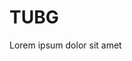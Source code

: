 <div class="jumbotron" style="background: url(grassy.jpg) center no-repeat; background-size: cover; " title="dummy photo please replace this">
  <div class="container">
    <h1>TUBG</h1>
    <p>Lorem ipsum dolor sit amet</p>
  </div>
</div>

